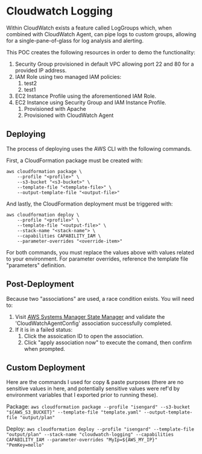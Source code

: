 # Cloudwatch Logging
Within CloudWatch exists a feature called LogGroups which, when combined with CloudWatch Agent, can pipe logs to custom groups, allowing for a single-pane-of-glass for log analysis and alerting.

This POC creates the following resources in order to demo the functionality:

1. Security Group provisioned in default VPC allowing port 22 and 80 for a provided IP address.
2. IAM Role using two managed IAM policies: 
   1. test2
   2. test1
3. EC2 Instance Profile using the aforementioned IAM Role.
4. EC2 Instance using Security Group and IAM Instance Profile.
   1. Provisioned with Apache
   2. Provisioned with CloudWatch Agent

## Deploying
The process of deploying uses the AWS CLI with the following commands.

First, a CloudFormation package must be created with:

```
aws cloudformation package \
    --profile "<profile>" \
    --s3-bucket "<s3-bucket>" \
    --template-file "<template-file>" \
    --output-template-file "<output-file>"
```

And lastly, the CloudFormation deployment must be triggered with:

```
aws cloudformation deploy \
    --profile "<profile>" \
    --template-file "<output-file>" \
    --stack-name "<stack-name"> \
    --capabilities CAPABILITY_IAM \
    --parameter-overrides "<override-item>"
```

For both commands, you must replace the values above with values related to your environment. For parameter overrides, reference the template file "parameters" definition.

## Post-Deployment
Because two "associations" are used, a race condition exists. You will need to:

1. Visit [AWS Systems Manager State Manager](https://console.aws.amazon.com/systems-manager/state-manager) and validate the 'CloudWatchAgentConfig' association successfully completed.
2. If it is in a failed status:
   1. Click the assoication ID to open the association.
   2. Click "apply association now" to execute the comand, then confirm when prompted.

## Custom Deployment
Here are the commands I used for copy & paste purposes (there are no sensitive values in here, and potentially sensitive values were ref'd by environment variables that I exported prior to running these).

Package:
```aws cloudformation package --profile "isengard" --s3-bucket "${AWS_S3_BUCKET}" --template-file "template.yaml" --output-template-file "output/plan"```

Deploy:
```aws cloudformation deploy --profile "isengard" --template-file "output/plan" --stack-name "cloudwatch-logging" --capabilities CAPABILITY_IAM --parameter-overrides "MyIp=${AWS_MY_IP}" "PemKey=mello"```